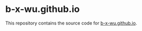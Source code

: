 # b-x-wu.github.io

This repository contains the source code for [b-x-wu.github.io](http://b-x-wu.github.io).
